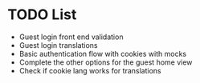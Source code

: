 # TODO List

- Guest login front end validation
- Guest login translations
- Basic authentication flow with cookies with mocks
- Complete the other options for the guest home view
- Check if cookie lang works for translations
